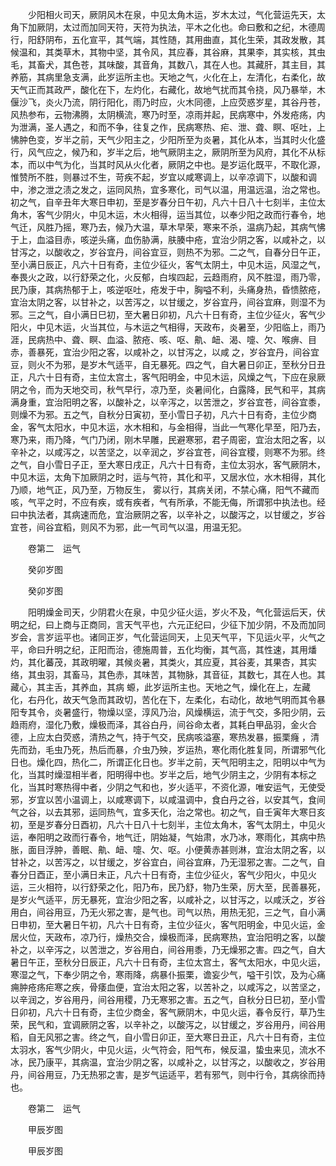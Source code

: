 <!-- { "loadSidebar": true } -->
　　少阳相火司天，厥阴风木在泉，中见太角木运，岁木太过，气化营运先天，太角下加厥阴，太过而加同天符，天符为执法，平木之化也。命曰敷和之纪，木德周行，阳舒阴布，五化宣平，其气端，其性随，其用曲直，其化生荣，其政发散，其候温和，其类草木，其物中坚，其令风，其应春，其谷麻，其果李，其实核，其虫毛，其畜犬，其色苍，其味酸，其音角，其数八，其在人也。其藏肝，其主目，其养筋，其病里急支满，此岁运所主也。天地之气，火化在上，左清化，右柔化，故天气正而其政严，酸化在下，左灼化，右藏化，故地气扰而其令挠，风乃暴举，木偃沙飞，炎火乃流，阴行阳化，雨乃时应，火木同德，上应荧惑岁星，其谷丹苍，风热参布，云物沸腾，太阴横流，寒乃时至，凉雨并起，民病寒中，外发疮疡，内为泄满，圣人遇之，和而不争，往复之作，民病寒热、疟、泄、聋、瞑、呕吐，上怫肿色变，岁半之前，天气少阳主之，少阳所至为炎暑，其化从本，当其时火化盛行，风气应之，候乃和，岁半之后，地气厥阴主之，厥阴所至为风府，其化不从标本，而以中气为化，当其时风从火化者，厥阴之中也。是岁运化既平，不取化源，惟赞所不胜，则暴过不生，苛疾不起，岁宜以咸寒调上，以辛凉调下，以酸和调中，渗之泄之渍之发之，运同风热，宜多寒化，司气以温，用温远温，治之常也。初之气，自辛丑年大寒日申初，至是岁春分日午初，凡六十日八十七刻半，主位太角木，客气少阴火，中见木运，木火相得，运当其位，以奉少阳之政而行春令，地气迁，风胜乃摇，寒乃去，候乃大温，草木早荣，寒来不杀，温病乃起，其病气怫于上，血溢目赤，咳逆头痛，血伤胁满，肤腠中疮，宜治少阴之客，以咸补之，以甘泻之，以酸收之，岁谷宜丹，间谷宜豆，则热不为邪。二之气，自春分日午正，至小满日辰正，凡六十日有奇，主位少征火，客气太阴土，中见木运，风湿之气，奉畏火之政，以行舒荣之化，火反郁，白埃四起，云趋雨府，风不胜湿，雨乃零，民乃康，其病热郁于上，咳逆呕吐，疮发于中，胸嗌不利，头痛身热，昏愦脓疮，宜治太阴之客，以甘补之，以苦泻之，以甘缓之，岁谷宜丹，间谷宜麻，则湿不为邪。三之气，自小满日巳初，至大暑日卯初，凡六十日有奇，主位少征火，客气少阳火，中见木运，火当其位，与木运之气相得，天政布，炎暑至，少阳临上，雨乃涯，民病热中、聋、瞑、血溢、脓疮、咳、呕、鼽、衄、渴、嚏、欠、喉痹、目赤，善暴死，宜治少阳之客，以咸补之，以甘泻之，以咸 之，岁谷宜丹，间谷宜豆，则火不为邪，是岁木气适平，自无暴死。四之气，自大暑日卯正，至秋分日丑正，凡六十日有奇，主位太宫土，客气阳明金，中见木运，风燥之气，下应在泉厥阴之令，而为天地交司，秋气早行，凉乃至，炎暑间化，白露降，民气和平，其病满身重，宜治阳明之客，以酸补之，以辛泻之，以苦泄之，岁谷宜苍，间谷宜黍，则燥不为邪。五之气，自秋分日寅初，至小雪日子初，凡六十日有奇，主位少商金，客气太阳水，中见木运，水木相和，与金相得，当此一气寒化早至，阳乃去，寒乃来，雨乃降，气门乃闭，刚木早雕，民避寒邪，君子周密，宜治太阳之客，以辛补之，以咸泻之，以苦坚之，以辛润之，岁谷宜苍，间谷宜稷，则寒不为邪。终之气，自小雪日子正，至大寒日戌正，凡六十日有奇，主位太羽水，客气厥阴木，中见木运，太角下加厥阴之时，运与气符，其化和平，又居水位，水木相得，其化乃顺，地气正，风乃至，万物反生， 雾以行，其病关闭，不禁心痛，阳气不藏而咳，气平之时，不应有疾，或有疾者，气有所承，不能无侮，所谓邪中执法也。经曰中执法者，其病速而危，宜治厥阴之客，以辛补之，以酸泻之，以甘缓之，岁谷宜苍，间谷宜稻，则风不为邪，此一气司气以温，用温无犯。

　　卷第二　运气

　　癸卯岁图

　　癸卯岁图

　　阳明燥金司天，少阴君火在泉，中见少征火运，岁火不及，气化营运后天，伏明之纪，曰上商与正商同，言天气平也，六元正纪曰，少征下加少阴，不及而加同岁会，言岁运平也。诸同正岁，气化营运同天，上见天气平，下见运火平，火气之平，命曰升明之纪，正阳而治，德施周普，五化均衡，其气高，其性速，其用燔灼，其化蕃茂，其政明曜，其候炎暑，其类火，其应夏，其谷麦，其果杏，其实络，其虫羽，其畜马，其色赤，其味苦，其物脉，其音征，其数七，其在人也。其藏心，其主舌，其养血，其病 螈，此岁运所主也。天地之气，燥化在上，左藏化，右丹化，故天气急而其政切，苦化在下，左柔化，右动化，故地气明而其令暴阳专其令，炎暑盛行，物燥以坚，淳风乃治，风燥横运，流于气交，多阳少阴，云趋雨府，湿化乃敷，燥极而泽，其谷白丹，间谷命太者，其耗白甲品羽，金火合德，上应太白荧惑，清热之气，持于气交，民病咳溢塞，寒热发暴，振栗癃 ，清先而劲，毛虫乃死，热后而暴，介虫乃殃，岁运热，寒化雨化胜复同，所谓邪气化日也。燥化四，热化二，所谓正化日也。岁半之前，天气阳明主之，阳明以中气为化，当其时燥湿相半者，阳明得中也。岁半之后，地气少阴主之，少阴有本标之化，当其时寒热得中者，少阴之气和也，岁火适平，不资化源，唯安运气，无使受邪，岁宜以苦小温调上，以咸寒调下，以咸温调中，食白丹之谷，以安其气，食间气之谷，以去其邪，运同热气，宜多天化，治之常也。初之气，自壬寅年大寒日亥初，至是岁春分日酉初，凡六十日八十七刻半，主位太角木，客气太阴土，中见火运，奉阳明之政而行春令，地气迁，阴始凝，气始肃，水乃冰，寒雨化，其病中热胀，面目浮肿，善眠、鼽、衄、嚏、欠、呕。小便黄赤甚则淋，宜治太阴之客，以甘补之，以苦泻之，以甘缓之，岁谷宜白，间谷宜麻，乃无湿邪之害。二之气，自春分日酉正，至小满日未正，凡六十日有奇，主位少征火，客气少阳火，中见火运，三火相符，以行舒荣之化，阳乃布，民乃舒，物乃生荣，厉大至，民善暴死，是岁火气适平，厉无暴死，宜治少阳之客，以咸补之，以甘泻之，以咸沃之，岁谷用白，间谷用豆，乃无火邪之害，是气也。司气以热，用热无犯，三之气，自小满日申初，至大暑日午初，凡六十日有奇，主位少征火，客气阳明金，中见火运，金居火位，天政布，凉乃行，燥热交合，燥极而泽，民病寒热，宜治阳明之客，以酸补之，以辛泻之，以苦泄之，岁谷用白，间谷用黍，乃无燥邪之害。四之气，自大暑日午正，至秋分日辰正，凡六十日有奇，主位太宫土，客气太阳水，中见火运，寒湿之气，下奉少阴之令，寒雨降，病暴仆振栗，谵妄少气，嗌干引饮，及为心痛痈肿疮疡疟寒之疾，骨痿血便，宜治太阳之客，以苦补之，以咸泻之，以苦坚之，以辛润之，岁谷用丹，间谷用稷，乃无寒邪之害。五之气，自秋分日巳初，至小雪日卯初，凡六十日有奇，主位少商金，客气厥阴木，中见火运，春令反行，草乃生荣，民气和，宜调厥阴之客，以辛补之，以酸泻之，以甘缓之，岁谷用丹，间谷用稻，自无风邪之害。终之气，自小雪日卯正，至大寒日丑正，凡六十日有奇，主位太羽水，客气少阴火，中见火运，火气符会，阳气布，候反温，蛰虫来见，流水不冰，民乃康平，其病温，宜治少阴之客，以咸补之，以甘泻之，以酸收之，岁谷用丹，间谷用豆，乃无热邪之害，是岁气运适平，若有邪气，则中行令，其病徐而持也。

　　卷第二　运气

　　甲辰岁图

　　甲辰岁图

